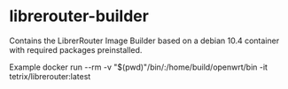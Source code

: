 # librerouter-builder

Contains the LibrerRouter Image Builder based on a debian 10.4 container with required packages preinstalled.

Example
docker run --rm -v "$(pwd)"/bin/:/home/build/openwrt/bin -it tetrix/librerouter:latest
